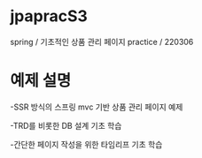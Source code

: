 # jpapracS3
spring / 기초적인 상품 관리 페이지 practice / 220306

# 예제 설명
-SSR 방식의 스프링 mvc 기반 상품 관리 페이지 예제

-TRD를 비롯한 DB 설계 기초 학습

-간단한 페이지 작성을 위한 타임리프 기초 학습
